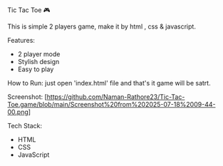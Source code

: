  Tic Tac Toe 🎮

This is simple 2 players game, make it by html , css & javascript.

 Features:
- 2 player mode
- Stylish design
- Easy to play

 How to Run:
just open 'index.html' file and that's it game will be satrt.

 Screenshot:
[https://github.com/Naman-Rathore23/Tic-Tac-Toe.game/blob/main/Screenshot%20from%202025-07-18%2009-44-00.png]

 Tech Stack:
- HTML
- CSS
- JavaScript
